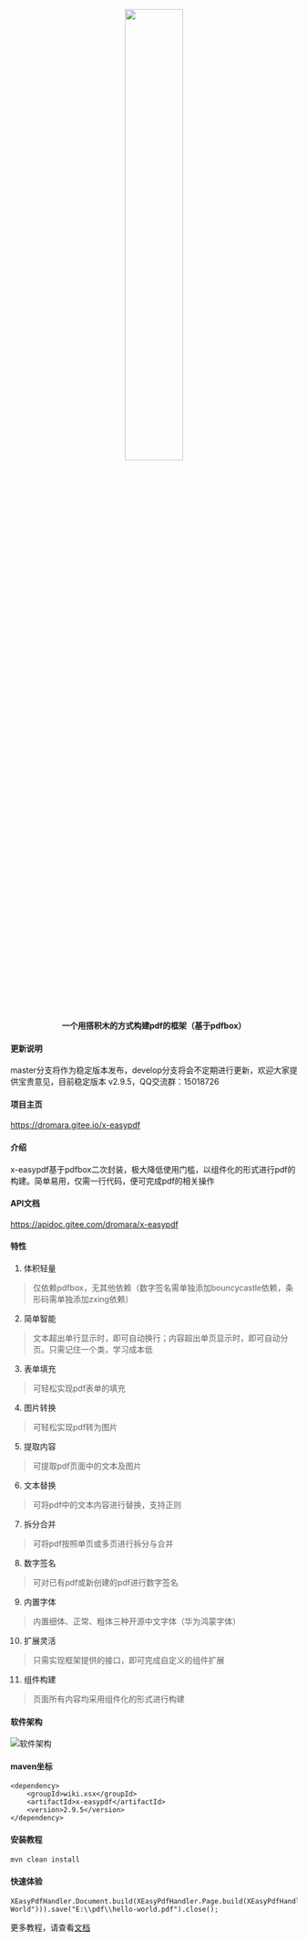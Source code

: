 <p align="center">
	<img src="https://images.gitee.com/uploads/images/2021/0621/111332_1f43ae97_1494292.png" width="45%">
</p>
<p align="center">
	<strong>一个用搭积木的方式构建pdf的框架（基于pdfbox）</strong>
</p>

#### 更新说明
master分支将作为稳定版本发布，develop分支将会不定期进行更新，欢迎大家提供宝贵意见，目前稳定版本 v2.9.5，QQ交流群：15018726

#### 项目主页
https://dromara.gitee.io/x-easypdf

#### 介绍
x-easypdf基于pdfbox二次封装，极大降低使用门槛，以组件化的形式进行pdf的构建。简单易用，仅需一行代码，便可完成pdf的相关操作

#### API文档
https://apidoc.gitee.com/dromara/x-easypdf

#### 特性
1. 体积轻量
> 仅依赖pdfbox，无其他依赖（数字签名需单独添加bouncycastle依赖，条形码需单独添加zxing依赖）
2. 简单智能
> 文本超出单行显示时，即可自动换行；内容超出单页显示时，即可自动分页。只需记住一个类，学习成本低
3. 表单填充
> 可轻松实现pdf表单的填充
4. 图片转换
> 可轻松实现pdf转为图片
5. 提取内容
> 可提取pdf页面中的文本及图片
6. 文本替换
> 可将pdf中的文本内容进行替换，支持正则
7. 拆分合并
> 可将pdf按照单页或多页进行拆分与合并
8. 数字签名
> 可对已有pdf或新创建的pdf进行数字签名
9. 内置字体
> 内置细体、正常、粗体三种开源中文字体（华为鸿蒙字体）
10. 扩展灵活
> 只需实现框架提供的接口，即可完成自定义的组件扩展
11. 组件构建
> 页面所有内容均采用组件化的形式进行构建
 
#### 软件架构

![软件架构](https://oscimg.oschina.net/oscnet/up-4639789b72131924e62650113e6cf80597c.png "x-easypdf整体架构")

#### maven坐标
```maven
<dependency>
    <groupId>wiki.xsx</groupId>
    <artifactId>x-easypdf</artifactId>
    <version>2.9.5</version>
</dependency>
```

#### 安装教程
```cmd
mvn clean install
```

#### 快速体验
```
XEasyPdfHandler.Document.build(XEasyPdfHandler.Page.build(XEasyPdfHandler.Text.build("Hello World"))).save("E:\\pdf\\hello-world.pdf").close();
```

更多教程，请查看[文档](https://dromara.gitee.io/x-easypdf)